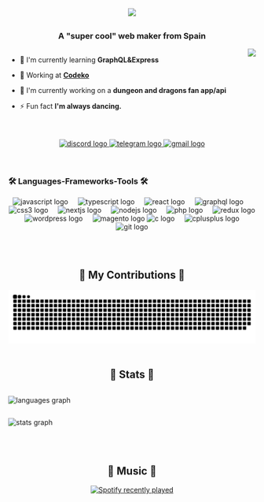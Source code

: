 <h1 align="center">
    <img src="https://readme-typing-svg.herokuapp.com/?font=Righteous&size=35&center=true&vCenter=true&width=500&height=70&duration=4000&lines=Hi+There!+🤗;+I'm+Javier+Lorenzo!❤️;" />
</h1>
<h3 align="center">A "super cool" web maker from Spain</h3>
<div style="display: flex;justify-content: space-between;">
  <div>  

  - 🌱 I'm currently learning **GraphQL&Express**

  - 🤵 Working at <a href="https://github.com/Codeko" target="_blank">**Codeko**</a>

  - 🚧 I'm currently working on a **dungeon and dragons fan app/api**

  - ⚡ Fun fact **I'm always dancing.**

  </div>
  <img height="150" src="https://media1.tenor.com/m/jRFZFVM8bY0AAAAC/frieren-sleeping-butterflies.gif" />
</div>
<br/>
<br/>
<div align="center">
  <a href="https://discordapp.com/users/darkmanice#0545" target="_blank">
    <img src="https://img.shields.io/static/v1?message=Discord&logo=discord&label=&color=7289DA&logoColor=white&labelColor=&style=for-the-badge" height="35" alt="discord logo"  />
  </a>
  <a href="https://t.me/javierlg2598" target="_blank">
    <img src="https://img.shields.io/static/v1?message=Telegram&logo=telegram&label=&color=2CA5E0&logoColor=white&labelColor=&style=for-the-badge" height="35" alt="telegram logo"  />
  </a>
  <a href="mailto:javierlg2598@gmail.com" target="_blank">
    <img src="https://img.shields.io/badge/Gmail-333333?style=for-the-badge&logo=gmail&logoColor=red" height="35" alt="gmail logo" />
  </a>
</div>
<br/>
<br/>
<h3 align="left">🛠️ Languages-Frameworks-Tools 🛠️</h3>
<p align="center">
  <img src="https://cdn.jsdelivr.net/gh/devicons/devicon/icons/javascript/javascript-original.svg" height="30" alt="javascript logo" />
  <img width="12" />
  <img src="https://cdn.jsdelivr.net/gh/devicons/devicon/icons/typescript/typescript-original.svg" height="30" alt="typescript logo" />
  <img width="12" />
  <img src="https://cdn.jsdelivr.net/gh/devicons/devicon/icons/react/react-original.svg" height="30" alt="react logo" />
  <img width="12" />
  <img src="https://cdn.jsdelivr.net/gh/devicons/devicon/icons/graphql/graphql-plain.svg" height="30" alt="graphql logo" />
  <img width="12" />
  <img src="https://cdn.jsdelivr.net/gh/devicons/devicon/icons/css3/css3-original.svg" height="30" alt="css3 logo" />
  <img width="12" />
  <img src="https://cdn.jsdelivr.net/gh/devicons/devicon/icons/nextjs/nextjs-original.svg" height="30" alt="nextjs logo" />
  <img width="12" />
  <img src="https://cdn.jsdelivr.net/gh/devicons/devicon/icons/nodejs/nodejs-original.svg" height="30" alt="nodejs logo" />
  <img width="12" />
  <img src="https://cdn.jsdelivr.net/gh/devicons/devicon/icons/php/php-original.svg" height="30" alt="php logo" />
  <img width="12" />
  <img src="https://cdn.jsdelivr.net/gh/devicons/devicon/icons/redux/redux-original.svg" height="30" alt="redux logo" />
  <img width="12" />
  <img src="https://cdn.jsdelivr.net/gh/devicons/devicon/icons/wordpress/wordpress-original.svg" height="30" alt="wordpress logo" />
  <img width="12" />
  <img src="https://cdn.jsdelivr.net/gh/devicons/devicon/icons/magento/magento-original.svg" height="30" alt="magento logo" />
  <img src="https://cdn.jsdelivr.net/gh/devicons/devicon/icons/c/c-original.svg" height="30" alt="c logo" />
  <img width="12" />
  <img src="https://cdn.jsdelivr.net/gh/devicons/devicon/icons/cplusplus/cplusplus-original.svg" height="30" alt="cplusplus logo" />
  <img width="12" />
  <img src="https://cdn.jsdelivr.net/gh/devicons/devicon/icons/git/git-original.svg" height="30" alt="git logo" />
</p>
<br/>
<br/>
<div align="center">
  <h2>👾 My Contributions 👾</h2>
  <img src="https://raw.githubusercontent.com/darkmanice/darkmanice/output/snake.svg" alt="Snake animation" />
</div>
<br/>
<h2 align="center">🦄 Stats 🦄</h2>
<div style="display: flex; flex-wrap: wrap;">
  <p style="flex: 0 0 100%;"><img src="https://github-readme-stats.vercel.app/api/top-langs?username=darkmanice&locale=en&hide_title=false&layout=compact&card_width=320&langs_count=5&theme=dracula&hide_border=false" height="150" alt="languages graph"  /></p>
  <p style="flex: 0 0 100%;"><img src="https://github-readme-stats.vercel.app/api?username=darkmanice&hide_title=false&hide_rank=false&show_icons=true&include_all_commits=true&count_private=true&disable_animations=false&theme=dracula&locale=en&hide_border=false" height="150" alt="stats graph"  /></p>
</div>
<br/>
<br/>
<h2 align="center">🎵 Music 🎵</h2>
<div align="center">
  <a href="https://open.spotify.com/user/javierl2598">
    <img src="https://spotify-recently-played-readme.vercel.app/api?user=javierl2598&count=5&unique=true" alt="Spotify recently played"  />
  </a>
</div>
